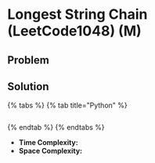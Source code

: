 # Longest String Chain \(LeetCode1048\) \(M\)

## Problem



## Solution

{% tabs %}
{% tab title="Python" %}
```python

```
{% endtab %}
{% endtabs %}

* **Time Complexity:** 
* **Space Complexity:**

